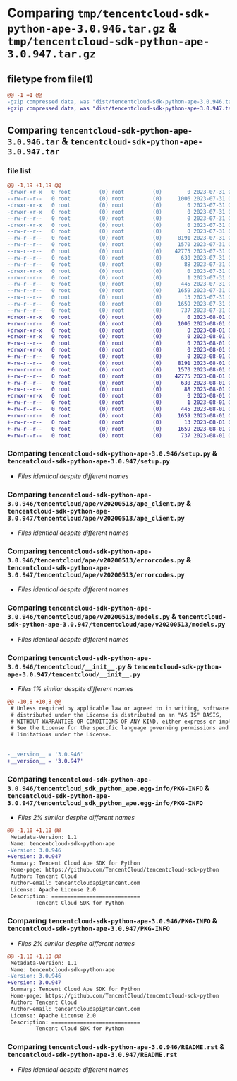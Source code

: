 # Comparing `tmp/tencentcloud-sdk-python-ape-3.0.946.tar.gz` & `tmp/tencentcloud-sdk-python-ape-3.0.947.tar.gz`

## filetype from file(1)

```diff
@@ -1 +1 @@
-gzip compressed data, was "dist/tencentcloud-sdk-python-ape-3.0.946.tar", last modified: Mon Jul 31 00:18:43 2023, max compression
+gzip compressed data, was "dist/tencentcloud-sdk-python-ape-3.0.947.tar", last modified: Tue Aug  1 00:18:57 2023, max compression
```

## Comparing `tencentcloud-sdk-python-ape-3.0.946.tar` & `tencentcloud-sdk-python-ape-3.0.947.tar`

### file list

```diff
@@ -1,19 +1,19 @@
-drwxr-xr-x   0 root         (0) root         (0)        0 2023-07-31 00:18:43.000000 tencentcloud-sdk-python-ape-3.0.946/
--rw-r--r--   0 root         (0) root         (0)     1006 2023-07-31 00:18:43.000000 tencentcloud-sdk-python-ape-3.0.946/setup.py
-drwxr-xr-x   0 root         (0) root         (0)        0 2023-07-31 00:18:43.000000 tencentcloud-sdk-python-ape-3.0.946/tencentcloud/
-drwxr-xr-x   0 root         (0) root         (0)        0 2023-07-31 00:18:43.000000 tencentcloud-sdk-python-ape-3.0.946/tencentcloud/ape/
--rw-r--r--   0 root         (0) root         (0)        0 2023-07-31 00:18:43.000000 tencentcloud-sdk-python-ape-3.0.946/tencentcloud/ape/__init__.py
-drwxr-xr-x   0 root         (0) root         (0)        0 2023-07-31 00:18:43.000000 tencentcloud-sdk-python-ape-3.0.946/tencentcloud/ape/v20200513/
--rw-r--r--   0 root         (0) root         (0)        0 2023-07-31 00:18:43.000000 tencentcloud-sdk-python-ape-3.0.946/tencentcloud/ape/v20200513/__init__.py
--rw-r--r--   0 root         (0) root         (0)     8191 2023-07-31 00:18:43.000000 tencentcloud-sdk-python-ape-3.0.946/tencentcloud/ape/v20200513/ape_client.py
--rw-r--r--   0 root         (0) root         (0)     1570 2023-07-31 00:18:43.000000 tencentcloud-sdk-python-ape-3.0.946/tencentcloud/ape/v20200513/errorcodes.py
--rw-r--r--   0 root         (0) root         (0)    42775 2023-07-31 00:18:43.000000 tencentcloud-sdk-python-ape-3.0.946/tencentcloud/ape/v20200513/models.py
--rw-r--r--   0 root         (0) root         (0)      630 2023-07-31 00:18:43.000000 tencentcloud-sdk-python-ape-3.0.946/tencentcloud/__init__.py
--rw-r--r--   0 root         (0) root         (0)       88 2023-07-31 00:18:43.000000 tencentcloud-sdk-python-ape-3.0.946/setup.cfg
-drwxr-xr-x   0 root         (0) root         (0)        0 2023-07-31 00:18:43.000000 tencentcloud-sdk-python-ape-3.0.946/tencentcloud_sdk_python_ape.egg-info/
--rw-r--r--   0 root         (0) root         (0)        1 2023-07-31 00:18:43.000000 tencentcloud-sdk-python-ape-3.0.946/tencentcloud_sdk_python_ape.egg-info/dependency_links.txt
--rw-r--r--   0 root         (0) root         (0)      445 2023-07-31 00:18:43.000000 tencentcloud-sdk-python-ape-3.0.946/tencentcloud_sdk_python_ape.egg-info/SOURCES.txt
--rw-r--r--   0 root         (0) root         (0)     1659 2023-07-31 00:18:43.000000 tencentcloud-sdk-python-ape-3.0.946/tencentcloud_sdk_python_ape.egg-info/PKG-INFO
--rw-r--r--   0 root         (0) root         (0)       13 2023-07-31 00:18:43.000000 tencentcloud-sdk-python-ape-3.0.946/tencentcloud_sdk_python_ape.egg-info/top_level.txt
--rw-r--r--   0 root         (0) root         (0)     1659 2023-07-31 00:18:43.000000 tencentcloud-sdk-python-ape-3.0.946/PKG-INFO
--rw-r--r--   0 root         (0) root         (0)      737 2023-07-31 00:18:43.000000 tencentcloud-sdk-python-ape-3.0.946/README.rst
+drwxr-xr-x   0 root         (0) root         (0)        0 2023-08-01 00:18:57.000000 tencentcloud-sdk-python-ape-3.0.947/
+-rw-r--r--   0 root         (0) root         (0)     1006 2023-08-01 00:18:56.000000 tencentcloud-sdk-python-ape-3.0.947/setup.py
+drwxr-xr-x   0 root         (0) root         (0)        0 2023-08-01 00:18:57.000000 tencentcloud-sdk-python-ape-3.0.947/tencentcloud/
+drwxr-xr-x   0 root         (0) root         (0)        0 2023-08-01 00:18:57.000000 tencentcloud-sdk-python-ape-3.0.947/tencentcloud/ape/
+-rw-r--r--   0 root         (0) root         (0)        0 2023-08-01 00:18:56.000000 tencentcloud-sdk-python-ape-3.0.947/tencentcloud/ape/__init__.py
+drwxr-xr-x   0 root         (0) root         (0)        0 2023-08-01 00:18:57.000000 tencentcloud-sdk-python-ape-3.0.947/tencentcloud/ape/v20200513/
+-rw-r--r--   0 root         (0) root         (0)        0 2023-08-01 00:18:56.000000 tencentcloud-sdk-python-ape-3.0.947/tencentcloud/ape/v20200513/__init__.py
+-rw-r--r--   0 root         (0) root         (0)     8191 2023-08-01 00:18:56.000000 tencentcloud-sdk-python-ape-3.0.947/tencentcloud/ape/v20200513/ape_client.py
+-rw-r--r--   0 root         (0) root         (0)     1570 2023-08-01 00:18:56.000000 tencentcloud-sdk-python-ape-3.0.947/tencentcloud/ape/v20200513/errorcodes.py
+-rw-r--r--   0 root         (0) root         (0)    42775 2023-08-01 00:18:56.000000 tencentcloud-sdk-python-ape-3.0.947/tencentcloud/ape/v20200513/models.py
+-rw-r--r--   0 root         (0) root         (0)      630 2023-08-01 00:18:56.000000 tencentcloud-sdk-python-ape-3.0.947/tencentcloud/__init__.py
+-rw-r--r--   0 root         (0) root         (0)       88 2023-08-01 00:18:57.000000 tencentcloud-sdk-python-ape-3.0.947/setup.cfg
+drwxr-xr-x   0 root         (0) root         (0)        0 2023-08-01 00:18:57.000000 tencentcloud-sdk-python-ape-3.0.947/tencentcloud_sdk_python_ape.egg-info/
+-rw-r--r--   0 root         (0) root         (0)        1 2023-08-01 00:18:57.000000 tencentcloud-sdk-python-ape-3.0.947/tencentcloud_sdk_python_ape.egg-info/dependency_links.txt
+-rw-r--r--   0 root         (0) root         (0)      445 2023-08-01 00:18:57.000000 tencentcloud-sdk-python-ape-3.0.947/tencentcloud_sdk_python_ape.egg-info/SOURCES.txt
+-rw-r--r--   0 root         (0) root         (0)     1659 2023-08-01 00:18:57.000000 tencentcloud-sdk-python-ape-3.0.947/tencentcloud_sdk_python_ape.egg-info/PKG-INFO
+-rw-r--r--   0 root         (0) root         (0)       13 2023-08-01 00:18:57.000000 tencentcloud-sdk-python-ape-3.0.947/tencentcloud_sdk_python_ape.egg-info/top_level.txt
+-rw-r--r--   0 root         (0) root         (0)     1659 2023-08-01 00:18:57.000000 tencentcloud-sdk-python-ape-3.0.947/PKG-INFO
+-rw-r--r--   0 root         (0) root         (0)      737 2023-08-01 00:18:56.000000 tencentcloud-sdk-python-ape-3.0.947/README.rst
```

### Comparing `tencentcloud-sdk-python-ape-3.0.946/setup.py` & `tencentcloud-sdk-python-ape-3.0.947/setup.py`

 * *Files identical despite different names*

### Comparing `tencentcloud-sdk-python-ape-3.0.946/tencentcloud/ape/v20200513/ape_client.py` & `tencentcloud-sdk-python-ape-3.0.947/tencentcloud/ape/v20200513/ape_client.py`

 * *Files identical despite different names*

### Comparing `tencentcloud-sdk-python-ape-3.0.946/tencentcloud/ape/v20200513/errorcodes.py` & `tencentcloud-sdk-python-ape-3.0.947/tencentcloud/ape/v20200513/errorcodes.py`

 * *Files identical despite different names*

### Comparing `tencentcloud-sdk-python-ape-3.0.946/tencentcloud/ape/v20200513/models.py` & `tencentcloud-sdk-python-ape-3.0.947/tencentcloud/ape/v20200513/models.py`

 * *Files identical despite different names*

### Comparing `tencentcloud-sdk-python-ape-3.0.946/tencentcloud/__init__.py` & `tencentcloud-sdk-python-ape-3.0.947/tencentcloud/__init__.py`

 * *Files 1% similar despite different names*

```diff
@@ -10,8 +10,8 @@
 # Unless required by applicable law or agreed to in writing, software
 # distributed under the License is distributed on an "AS IS" BASIS,
 # WITHOUT WARRANTIES OR CONDITIONS OF ANY KIND, either express or implied.
 # See the License for the specific language governing permissions and
 # limitations under the License.
 
 
-__version__ = '3.0.946'
+__version__ = '3.0.947'
```

### Comparing `tencentcloud-sdk-python-ape-3.0.946/tencentcloud_sdk_python_ape.egg-info/PKG-INFO` & `tencentcloud-sdk-python-ape-3.0.947/tencentcloud_sdk_python_ape.egg-info/PKG-INFO`

 * *Files 2% similar despite different names*

```diff
@@ -1,10 +1,10 @@
 Metadata-Version: 1.1
 Name: tencentcloud-sdk-python-ape
-Version: 3.0.946
+Version: 3.0.947
 Summary: Tencent Cloud Ape SDK for Python
 Home-page: https://github.com/TencentCloud/tencentcloud-sdk-python
 Author: Tencent Cloud
 Author-email: tencentcloudapi@tencent.com
 License: Apache License 2.0
 Description: ============================
         Tencent Cloud SDK for Python
```

### Comparing `tencentcloud-sdk-python-ape-3.0.946/PKG-INFO` & `tencentcloud-sdk-python-ape-3.0.947/PKG-INFO`

 * *Files 2% similar despite different names*

```diff
@@ -1,10 +1,10 @@
 Metadata-Version: 1.1
 Name: tencentcloud-sdk-python-ape
-Version: 3.0.946
+Version: 3.0.947
 Summary: Tencent Cloud Ape SDK for Python
 Home-page: https://github.com/TencentCloud/tencentcloud-sdk-python
 Author: Tencent Cloud
 Author-email: tencentcloudapi@tencent.com
 License: Apache License 2.0
 Description: ============================
         Tencent Cloud SDK for Python
```

### Comparing `tencentcloud-sdk-python-ape-3.0.946/README.rst` & `tencentcloud-sdk-python-ape-3.0.947/README.rst`

 * *Files identical despite different names*

